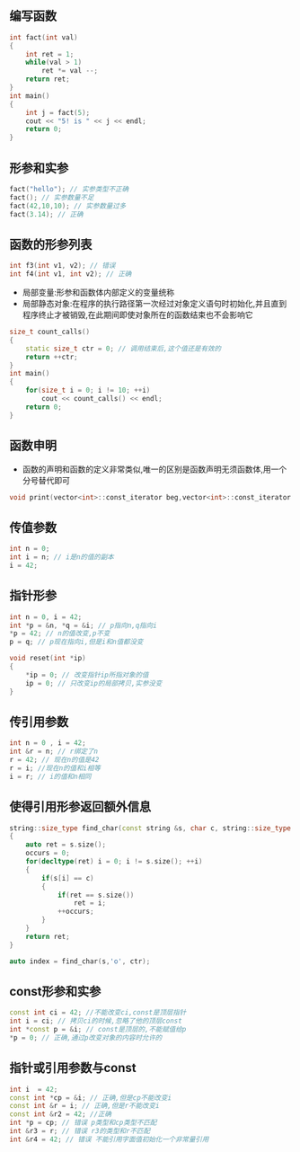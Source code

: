 ## 编写函数

```cpp
int fact(int val)
{
    int ret = 1;
    while(val > 1)
        ret *= val --;
    return ret;
}
int main()
{
    int j = fact(5);
    cout << "5! is " << j << endl;
    return 0;
}
```



## 形参和实参

```cpp
fact("hello"); // 实参类型不正确
fact(); // 实参数量不足
fact(42,10,10); // 实参数量过多
fact(3.14); // 正确
```



## 函数的形参列表

```cpp
int f3(int v1, v2); // 错误
int f4(int v1, int v2); // 正确
```



- 局部变量:形参和函数体内部定义的变量统称
- 局部静态对象:在程序的执行路径第一次经过对象定义语句时初始化,并且直到程序终止才被销毁,在此期间即使对象所在的函数结束也不会影响它

```cpp
size_t count_calls()
{
    static size_t ctr = 0; // 调用结束后,这个值还是有效的
    return ++ctr;
}
int main()
{
    for(size_t i = 0; i != 10; ++i)
        cout << count_calls() << endl;
    return 0;
}
```



## 函数申明

- 函数的声明和函数的定义非常类似,唯一的区别是函数声明无须函数体,用一个分号替代即可

```cpp
void print(vector<int>::const_iterator beg,vector<int>::const_iterator end);
```



## 传值参数

```cpp
int n = 0; 
int i = n; // i是n的值的副本
i = 42;
```



## 指针形参

```cpp
int n = 0, i = 42;
int *p = &n, *q = &i; // p指向n,q指向i
*p = 42; // n的值改变,p不变
p = q; // p现在指向i,但是i和n值都没变

void reset(int *ip)
{
    *ip = 0; // 改变指针ip所指对象的值
    ip = 0; // 只改变ip的局部拷贝,实参没变
}
```





## 传引用参数

```cpp
int n = 0 , i = 42;
int &r = n; // r绑定了n
r = 42; // 现在n的值是42
r = i; //现在n的值和i相等
i = r; // i的值和n相同
```



## 使得引用形参返回额外信息

```cpp
string::size_type find_char(const string &s, char c, string::size_type &occurs)
{
    auto ret = s.size();
    occurs = 0;
    for(decltype(ret) i = 0; i != s.size(); ++i)
    {
        if(s[i] == c)
        {
            if(ret == s.size())
                ret = i;
            ++occurs;
        }
    }
    return ret;
}

auto index = find_char(s,'o', ctr);
```





## const形参和实参

```cpp
const int ci = 42; //不能改变ci,const是顶层指针
int i = ci; // 拷贝ci的时候,忽略了他的顶层const
int *const p = &i; // const是顶层的,不能赋值给p
*p = 0; // 正确,通过p改变对象的内容时允许的
```





## 指针或引用参数与const

```cpp
int i  = 42;
const int *cp = &i; // 正确,但是cp不能改变i
const int &r = i; // 正确,但是r不能改变i
const int &r2 = 42; //正确
int *p = cp; // 错误 p类型和cp类型不匹配
int &r3 = r; // 错误 r3的类型和r不匹配
int &r4 = 42; // 错误 不能引用字面值初始化一个非常量引用
```



